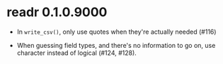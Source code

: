 # readr 0.1.0.9000

* In `write_csv()`, only use quotes when they're actually needed (#116)

* When guessing field types, and there's no information to go on, use
  character instead of logical (#124, #128).
